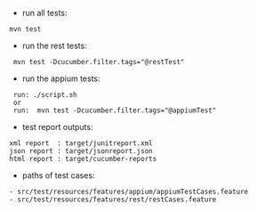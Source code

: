 * run all tests:
```
mvn test
```

* run the rest tests:
```
 mvn test -Dcucumber.filter.tags="@restTest"
```

* run the appium tests:
```
 run: ./script.sh 
 or
 run:  mvn test -Dcucumber.filter.tags="@appiumTest" 
```

* test report outputs:
```
xml report  : target/junitreport.xml
json report : target/jsonreport.json
html report : target/cucumber-reports
```

* paths of test cases:
```
- src/test/resources/features/appium/appiumTestCases.feature
- src/test/resources/features/rest/restCases.feature
```